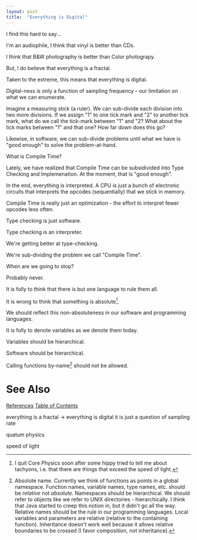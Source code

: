 ```yaml
---
layout: post
title:  "Everything is Digital"
---
```


I find this hard to say...

I'm an audiophile, I think that vinyl is better than CDs.

I think that B&W photography is better than Color photograpy.

But, I do believe that everything is a fractal.

Taken to the extreme, this means that everything is digital.

Digital-ness is only a function of sampling frequency - our limitation on what we can enumerate.

Imagine a measuring stick (a ruler).  We can sub-divide each division into two more divisions. If we assign "1" to one tick mark and "2" to another tick mark, what do we call the tick-mark between "1" and "2? What about the tick marks between "1" and that one?  How far down does this go?

Likewise, in software, we can sub-divide problems until what we have is "good enough" to solve the problem-at-hand. 

What is Compile Time?

Lately, we have realized that Compile Time can be subsidivided into Type Checking and Implemenation. At the moment, that is "good enough".

In the end, everything is interpreted.  A CPU is just a bunch of electronic circuits that interprets the opcodes (sequentially) that we stick in memory.

Compile Time is really just an optimization - the effort to interpret fewer opcodes less often.  

Type checking is just software. 

Type checking is an interpreter.

We're getting better at type-checking. 

We're sub-dividing the problem we call "Compile Time".

When are we going to stop?

Probably never.

It is folly to think that there is but one language to rule them all.

It is wrong to think that something is absolute[^c].

We should reflect this non-absoluteness in our software and programming languages.

It is folly to denote variables as we denote them today.

Variables should be hierarchical.

Software should be hierarchical.

Calling functions by-name[^abs] should not be allowed.

[^c]: I quit Core Physics soon after some hippy tried to tell me about tachyons, i.e. that there are things that exceed the speed of light.

[^abs]: Absolute name.  Currently we think of functions as points in a global namespace. Function names, variable names, type names, etc. should be _relative_ not _absolute_.  Namespaces should be hierarchical. We should refer to objects like we refer to UNIX directories - hierarchically.  I think that Java started to creep this notion in, but it didn't go all the way.  Relative names should be the rule in our programming languages.  Local variables and parameters are relative (relative to the containing function). Inheritance doesn't work well because it allows relative boundaries to be crossed (I favor composition, not inheritance).

# See Also

[References](https://guitarvydas.github.io/2021/01/14/References.html)
[Table of Contents](https://guitarvydas.github.io/2021/05/14/Table-Of-Contents.html)

<script src="https://utteranc.es/client.js" 
        repo="guitarvydas/guitarvydas.github.io" 
        issue-term="pathname" 
        theme="github-light" 
        crossorigin="anonymous" 
        async> 
</script> 
everything is a fractal -> everything is digital
it is just a question of sampling rate

quatum physics

speed of light
